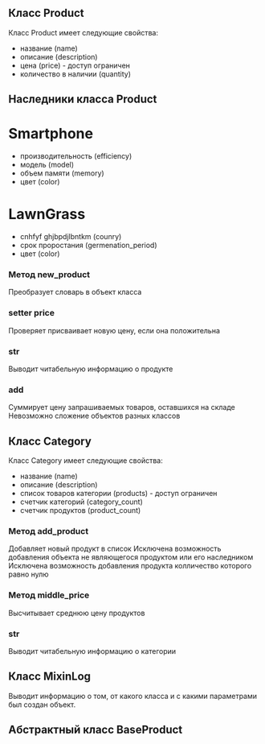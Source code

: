 ## Класс Product
Класс Product имеет следующие свойства:
- название (name)
- описание (description)
- цена (price) - доступ ограничен
- количество в наличии (quantity)

## Наследники класса Product
# Smartphone
- производительность (efficiency)
- модель (model)
- объем памяти (memory)
- цвет (color)

# LawnGrass
- cnhfyf ghjbpdjlbntkm (counry)
- срок проростания (germenation_period)
- цвет (color)

### Метод new_product
Преобразует словарь в объект класса

### setter price
Проверяет присваивает новую цену,
если она положительна

### __str__
Выводит читабельную информацию о продукте

### __add__
Суммирует цену запрашиваемых товаров, оставшихся на складе
Невозможно сложение объектов разных классов


## Класс Category
Класс Category имеет следующие свойства:
- название (name)
- описание (description)
- список товаров категории (products) - доступ ограничен
- счетчик категорий (category_count)
- счетчик продуктов (product_count)

### Метод add_product
Добавляет новый продукт в список
Исключена возможность добавления объекта не являющегося продуктом или его наследником
Исключена возможность добавления продукта колличество которого равно нулю

### Метод middle_price
Высчитывает среднюю цену продуктов

### __str__
Выводит читабельную информацию о категории


## Класс MixinLog
Выводит информацию о том, от какого класса и с какими параметрами был создан объект.


## Абстрактный класс BaseProduct
